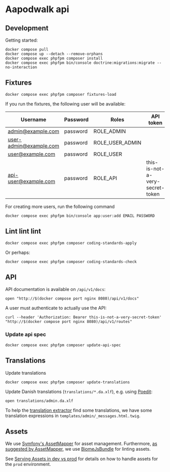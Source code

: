 # Aapodwalk api

## Development

Getting started:

```shell name=install
docker compose pull
docker compose up --detach --remove-orphans
docker compose exec phpfpm composer install
docker compose exec phpfpm bin/console doctrine:migrations:migrate --no-interaction
```

## Fixtures

```shell name=fixtures-load
docker compose exec phpfpm composer fixtures-load
```

If you run the fixtures, the following user will be available:

| Username                 | Password | Roles           | API token                       |
|--------------------------|----------|-----------------|---------------------------------|
| <admin@example.com>      | password | ROLE_ADMIN      |                                 |
| <user-admin@example.com> | password | ROLE_USER_ADMIN |                                 |
| <user@example.com>       | password | ROLE_USER       |                                 |
| <api-user@example.com>   | password | ROLE_API        | this-is-not-a-very-secret-token |

For creating more users, run the following command

```shell
docker compose exec phpfpm bin/console app:user:add EMAIL PASSWORD
```

## Lint lint lint

```shell
docker compose exec phpfpm composer coding-standards-apply
```

Or perhaps:

```shell
docker compose exec phpfpm composer coding-standards-check
```

## API

API documentation is available on `/api/v1/docs`:

``` shell name=api-open-docs
open "http://$(docker compose port nginx 8080)/api/v1/docs"
```

A user must authenticate to actually use the API:

``` shell name=api-request
curl --header 'Authorization: Bearer this-is-not-a-very-secret-token' "http://$(docker compose port nginx 8080)/api/v1/routes"
```

### Update api spec

```shell
docker compose exec phpfpm composer update-api-spec
```

## Translations

Update translations

``` shell name=translations-update
docker compose exec phpfpm composer update-translations
```

Update Danish translations (`translations/*.da.xlf`), e.g. using [Poedit](https://poedit.net/):

``` shell
open translations/admin.da.xlf
```

To help the [translation
extractor](https://symfony.com/doc/current/translation.html#extracting-translation-contents-and-updating-catalogs-automatically)
find some translations, we have some translation expressions in `templates/admin/_messages.html.twig`.

## Assets

We use [Symfony's AssetMapper](https://symfony.com/doc/current/frontend/asset_mapper.html) for asset management.
Furthermore, [as suggested by
AssetMapper](https://symfony.com/doc/current/frontend/asset_mapper.html#can-i-lint-and-format-my-code), we use
[BiomeJsBundle](https://github.com/Kocal/BiomeJsBundle) for linting assets.

See [Serving Assets in dev vs
prod](https://symfony.com/doc/current/frontend/asset_mapper.html#serving-assets-in-dev-vs-prod) for details on how to
handle assets for the `prod` environment.
